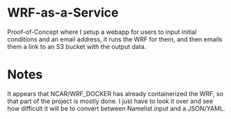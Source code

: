 # WRF-as-a-Service
Proof-of-Concept where I setup a webapp for users to input initial conditions and an email address, it runs the WRF for them, and then emails them a link to an S3 bucket with the output data.


# Notes

It appears that NCAR/WRF_DOCKER has already containerized the WRF, so that part of the project is mostly done. I just have to look it over and see how difficult it will be to convert between Namelist.input and a JSON/YAML.
